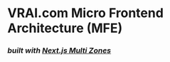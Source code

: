# VRAI.com Micro Frontend Architecture (MFE)

### _built with [Next.js Multi Zones](https://nextjs.org/docs/advanced-features/multi-zones)_
